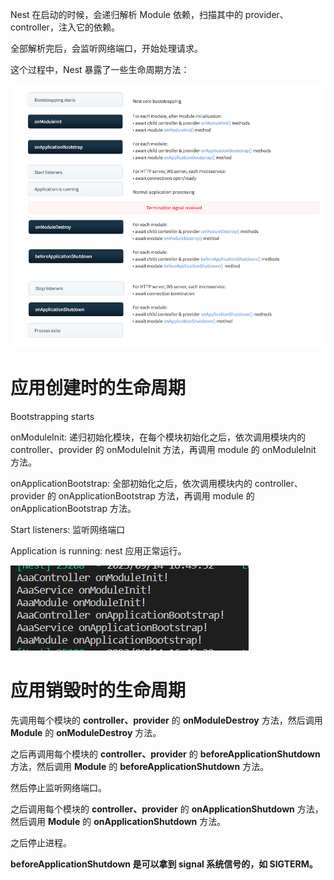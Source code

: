 Nest 在启动的时候，会递归解析 Module 依赖，扫描其中的 provider、controller，注入它的依赖。

全部解析完后，会监听网络端口，开始处理请求。

这个过程中，Nest 暴露了一些生命周期方法：

![生命周期](assets/lifecycle.png)

# 应用创建时的生命周期

Bootstrapping starts

onModuleInit: 递归初始化模块，在每个模块初始化之后，依次调用模块内的 controller、provider 的 onModuleInit 方法，再调用 module 的 onModuleInit 方法。

onApplicationBootstrap: 全部初始化之后，依次调用模块内的 controller、provider 的 onApplicationBootstrap 方法，再调用 module 的 onApplicationBootstrap 方法。

Start listeners: 监听网络端口

Application is running: nest 应用正常运行。

![生命周期示例](assets/lifecycle_exp1.png)

# 应用销毁时的生命周期

先调用每个模块的 **controller、provider** 的 **onModuleDestroy** 方法，然后调用 **Module** 的 **onModuleDestroy** 方法。

之后再调用每个模块的 **controller、provider** 的 **beforeApplicationShutdown** 方法，然后调用 **Module** 的 **beforeApplicationShutdown** 方法。

然后停止监听网络端口。

之后调用每个模块的 **controller、provider** 的 **onApplicationShutdown** 方法，然后调用 **Module** 的 **onApplicationShutdown** 方法。

之后停止进程。

**beforeApplicationShutdown 是可以拿到 signal 系统信号的，如 SIGTERM。**